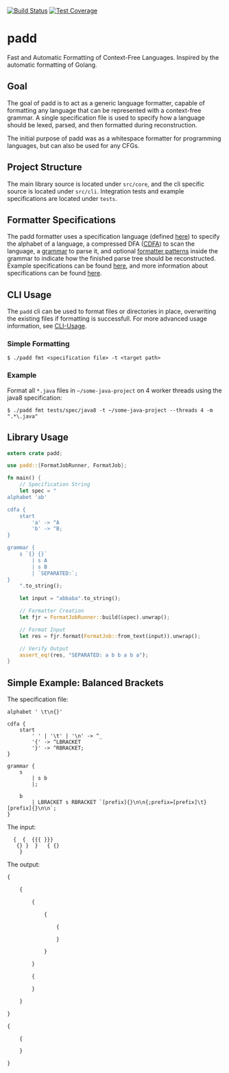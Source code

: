[![Build Status](https://travis-ci.com/srhickma/padd.svg?branch=master)](https://travis-ci.com/srhickma/padd)
[![Test Coverage](https://codecov.io/gh/srhickma/padd/branch/master/graph/badge.svg)](https://codecov.io/gh/srhickma/padd)

# padd
Fast and Automatic Formatting of Context-Free Languages. Inspired by the automatic formatting of 
Golang.

## Goal
The goal of padd is to act as a generic language formatter, capable of formatting any language that can be represented with a context-free grammar. A single specification file is used to specify how a language should be lexed, parsed, and then formatted during reconstruction.

The initial purpose of padd was as a whitespace formatter for programming languages, but can also be used for any CFGs.

## Project Structure
The main library source is located under `src/core`, and the cli specific source is located under `src/cli`.
Integration tests and example specifications are located under `tests`.

## Formatter Specifications
The padd formatter uses a specification language (defined [here](https://github.com/srhickma/padd/blob/master/src/core/spec/lang.rs)) to specify the alphabet of a language, a compressed DFA ([CDFA](https://github.com/srhickma/padd/wiki/CDFA-Specification)) to scan the language, a [grammar](https://github.com/srhickma/padd/wiki/Grammar-Specification) to parse it, and optional [formatter patterns](https://github.com/srhickma/padd/wiki/Formatter-Patterns) inside the grammar to indicate how the finished parse tree should be reconstructed. Example specifications can be found [here](https://github.com/srhickma/padd/tree/master/tests/spec), and more information about specifications can be found [here](https://github.com/srhickma/padd/wiki/Specifications).

## CLI Usage
The `padd` cli can be used to format files or directories in place, overwriting the existing files if formatting is successfull. For more advanced usage information, see [CLI-Usage](https://github.com/srhickma/padd/wiki/CLI-Usage).

### Simple Formatting
```shell
$ ./padd fmt <specification file> -t <target path>
```
### Example
Format all `*.java` files in `~/some-java-project` on 4 worker threads using the java8 specification:
```shell
$ ./padd fmt tests/spec/java8 -t ~/some-java-project --threads 4 -m ".*\.java"
```

## Library Usage
```rust
extern crate padd;

use padd::{FormatJobRunner, FormatJob};

fn main() {
    // Specification String
    let spec = "
alphabet 'ab'

cdfa {
    start
        'a' -> ^A
        'b' -> ^B;
}

grammar {
    s `{} {}`
        | s A
        | s B
        | `SEPARATED:`;
}
    ".to_string();

    let input = "abbaba".to_string();

    // Formatter Creation
    let fjr = FormatJobRunner::build(&spec).unwrap();

    // Format Input
    let res = fjr.format(FormatJob::from_text(input)).unwrap();

    // Verify Output
    assert_eq!(res, "SEPARATED: a b b a b a");
}
```

## Simple Example: Balanced Brackets
The specification file:
```
alphabet ' \t\n{}'

cdfa {
    start
        ' ' | '\t' | '\n' -> ^_
        '{' -> ^LBRACKET
        '}' -> ^RBRACKET;
}

grammar {
    s
        | s b
        |;

    b
        | LBRACKET s RBRACKET `[prefix]{}\n\n{;prefix=[prefix]\t}[prefix]{}\n\n`;
}
```
The input:
```
  {  {  {{{ }}}
   {} }  }   { {}
    }
```
The output:
```txt
{

	{

		{

			{

				{

				}

			}

		}

		{

		}

	}

}

{

	{

	}

}
```
